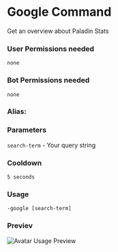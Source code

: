 # Google Command
Get an overview about Paladin Stats

### User Permissions needed
`none`
### Bot Permissions needed
`none`

### Alias:
<Badge text="g" type="warn" vertical="middle" />

### Parameters
`search-term` - Your query string

### Cooldown
`5 seconds`


### Usage
`-google [search-term]`


### Previev

![Avatar Usage Preview](https://cdn.discordapp.com/attachments/469576672128139275/546959372962758699/unknown.png)

<CustomLayout/>
